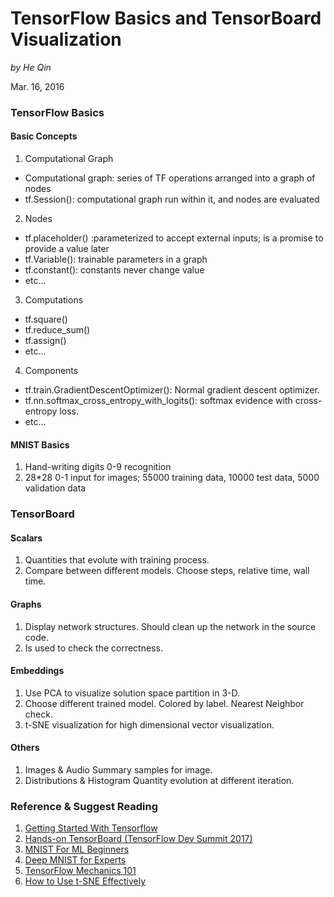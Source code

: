 # TensorFlow Basics and TensorBoard Visualization

*by He Qin*

Mar. 16, 2016

### TensorFlow Basics

#### Basic Concepts
1. Computational Graph
- Computational graph: series of TF operations arranged into a graph of nodes
- tf.Session(): computational graph run within it, and nodes are evaluated
2. Nodes
- tf.placeholder() :parameterized to accept external inputs; is a promise to provide a value later
- tf.Variable(): trainable parameters in a graph
- tf.constant(): constants never change value
- etc...
3. Computations
- tf.square()
- tf.reduce_sum()
- tf.assign()
- etc...
4. Components
- tf.train.GradientDescentOptimizer(): Normal gradient descent optimizer.
- tf.nn.softmax_cross_entropy_with_logits(): softmax evidence with cross-entropy loss.
- etc...

#### MNIST Basics
1. Hand-writing digits 0-9 recognition
2. 28*28 0-1 input for images; 55000 training data, 10000 test data, 5000 validation data

### TensorBoard

#### Scalars
1. Quantities that evolute with training process.
2. Compare between different models. Choose steps, relative time, wall time.

#### Graphs
1. Display network structures. Should clean up the network in the source code.
2. Is used to check the correctness.

#### Embeddings
1. Use PCA to visualize solution space partition in 3-D.
2. Choose different trained model. Colored by label. Nearest Neighbor check.
3. t-SNE visualization for high dimensional vector visualization.

#### Others
1. Images & Audio
    Summary samples for image.
2. Distributions & Histogram
    Quantity evolution at different iteration.


### Reference & Suggest Reading
1. [Getting Started With Tensorflow](https://www.tensorflow.org/get_started/get_started)
2. [Hands-on TensorBoard (TensorFlow Dev Summit 2017)](https://www.youtube.com/watch?v=eBbEDRsCmv4&t=1171s)
3. [MNIST For ML Beginners](https://www.tensorflow.org/get_started/mnist/beginners)
4. [Deep MNIST for Experts](https://www.tensorflow.org/get_started/mnist/pros)
5. [TensorFlow Mechanics 101](https://www.tensorflow.org/get_started/mnist/mechanics)
6. [How to Use t-SNE Effectively](http://distill.pub/2016/misread-tsne/)



